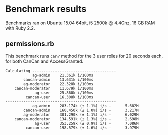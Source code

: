# Benchmark results

Benchmarks ran on Ubuntu 15.04 64bit, i5 2500k @ 4.4Ghz, 16 GB RAM with Ruby 2.2.

## permissions.rb

This benchmark runs `can?` method for the 3 user roles for 20 seconds each, for both CanCan and AccessGranted.

```
Calculating -------------------------------------
            ag-admin    21.361k i/100ms
        cancan-admin    13.631k i/100ms
        ag-moderator    22.328k i/100ms
    cancan-moderator    11.679k i/100ms
             ag-user    25.860k i/100ms
         cancan-user    16.308k i/100ms
-------------------------------------------------
            ag-admin    283.174k (± 1.1%) i/s -      5.682M
        cancan-admin    160.450k (± 1.0%) i/s -      3.217M
        ag-moderator    301.290k (± 1.1%) i/s -      6.029M
    cancan-moderator    134.591k (± 1.3%) i/s -      2.698M
             ag-user    353.259k (± 0.9%) i/s -      7.086M
         cancan-user    198.579k (± 1.6%) i/s -      3.979M
```
